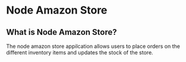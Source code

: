 # Node Amazon Store

## What is Node Amazon Store?
The node amazon store appilcation allows users to place orders on the different inventory items and updates
the stock of the store. 

